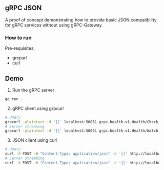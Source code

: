 ## gRPC JSON

A proof of concept demonstrating how to provide basic JSON compatibility for gRPC services without using gRPC-Gateway.

### How to run

Pre-requisites:
- grcpurl
- curl

## Demo

1. Run the gRPC server
```bash
go run .
```

2. gRPC client using grpcurl
```bash
# Unary
grpcurl -plaintext -d '{}' localhost:50051 grpc.health.v1.Health/Check
# Server streaming
grpcurl -plaintext -d '{}' localhost:50051 grpc.health.v1.Health/Watch
```

3. JSON client using curl
```bash
# Unary
curl -X POST -H "Content-Type: application/json" -d '{}' http://localhost:50051/grpc.health.v1.Health/Check
# Server streaming
curl -X POST -H "Content-Type: application/json" -d '{}' http://localhost:50051/grpc.health.v1.Health/Watch
```

